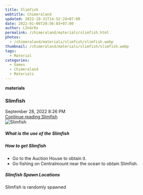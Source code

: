 ```yaml
---
title: Slimfish
webtitle: Chimeraland
updated: 2022-10-31T14:52:24+07:00
date: 2022-01-06T20:56:03+07:00
author: L3n4r0x
permalink: /chimeraland/materials/slimfish.html
photos:
  - /chimeraland/materials/slimfish/slimfish.webp
thumbnail: /chimeraland/materials/slimfish/slimfish.webp
tags:
  - Material
categories:
  - Games
  - Chimeraland
  - Materials
---
```


<section id="bootstrap-wrapper"><link rel="stylesheet" href="https://cdn.statically.io/gh/dimaslanjaka/Web-Manajemen/40ac3225/css/bootstrap-4.5-wrapper.css"/><div class="row g-0 border rounded overflow-hidden flex-md-row mb-4 shadow-sm position-relative"><div class="col p-4 d-flex flex-column position-static"><strong class="d-inline-block mb-2 text-success">materials</strong><h3 class="mb-0">Slimfish</h3><div class="mb-1 text-muted">September 28, 2022 8:26 PM</div><a href="#" class="stretched-link d-none">Continue reading Slimfish</a></div><div class="col-auto d-none d-lg-block"><img src="/chimeraland/materials/slimfish/slimfish.webp" alt="Slimfish"/></div></div><div class="row"><div class="col-lg-6 col-12 mb-2"><div class="card"><div class="card-body"><h5 class="card-title">What is the use of the Slimfish</h5><div class="card-text"><ul></ul></div></div></div></div><div class="col-lg-6 col-12 mb-2"><div class="card"><div class="card-body"><h5 class="card-title">How to get Slimfish</h5><div class="card-text"><ul><li>Go to the Auction House to obtain it.</li><li>Go fishing on Centralmount near the ocean to obtain Slimfish.</li></ul></div></div></div></div><div class="col-12 mb-2"><h5>Slimfish Spawn Locations</h5><p>Slimfish is randomly spawned</p></div></div></section>